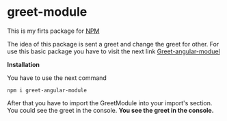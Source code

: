 # greet-module

This is my firts package for [NPM](https://www.npmjs.com/)

The idea of this package is sent a greet and change the greet for other. For use this basic package you have to visit the next link [Greet-angular-moduel](https://www.npmjs.com/package/greet-angular-module)


**Installation**

You have to use the next command
```
npm i greet-angular-module
```

After that you have to import the GreetModule into your import's section.
You could see the greet in the console. **You see the greet in the console.**
